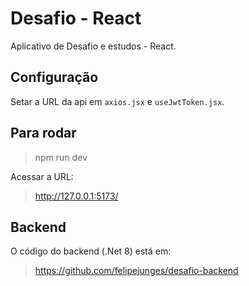 # Desafio - React

Aplicativo de Desafio e estudos - React.

## Configuração

Setar a URL da api em `axios.jsx` e `useJwtToken.jsx`.

## Para rodar

> npm run dev

Acessar a URL:

> http://127.0.0.1:5173/

## Backend

O código do backend (.Net 8) está em:

> https://github.com/felipejunges/desafio-backend
